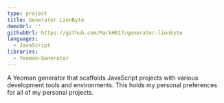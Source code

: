 ```yaml
---
type: project
title: Generator LionByte
demoUrl: ''
githubUrl: https://github.com/MarkH817/generator-lionbyte
languages:
  - JavaScript
libraries:
  - Yeoman-Generator
---
```


A Yeoman generator that scaffolds JavaScript projects with various development tools and environments. This holds my personal preferences for all of my personal projects.

